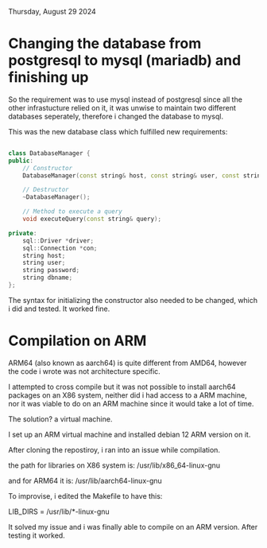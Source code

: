 Thursday, August 29 2024

# Changing the database from postgresql to mysql (mariadb) and finishing up

So the requirement was to use mysql instead of postgresql since all the other infrastucture relied on it, it was unwise to maintain two different databases seperately, therefore i changed the database to mysql.


This was the new database class which fulfilled new requirements:


```cpp

class DatabaseManager {
public:
    // Constructor
    DatabaseManager(const string& host, const string& user, const string& password, const string& dbname);

    // Destructor
    ~DatabaseManager();

    // Method to execute a query
    void executeQuery(const string& query);

private:
    sql::Driver *driver;
    sql::Connection *con;
    string host;
    string user;
    string password;
    string dbname;
};


```



The syntax for initializing the constructor also needed to be changed, which i did and tested. It worked fine.


# Compilation on ARM

ARM64 (also known as aarch64) is quite different from AMD64, however the code i wrote was not architecture specific.

I attempted to cross compile but it was not possible to install aarch64 packages on an X86 system, neither did i had access to a ARM machine, nor it was viable to do on an ARM machine since it would take a lot of time.

The solution? a virtual machine.


I set up an ARM virtual machine and installed debian 12 ARM version on it.

After cloning the repostiroy, i ran into an issue while compilation.

the path for libraries on X86 system is: /usr/lib/x86_64-linux-gnu

and for ARM64 it is: /usr/lib/aarch64-linux-gnu

To improvise, i edited the Makefile to have this:

LIB_DIRS = /usr/lib/*-linux-gnu


It solved my issue and i was finally able to compile on an ARM version. After testing it worked.
